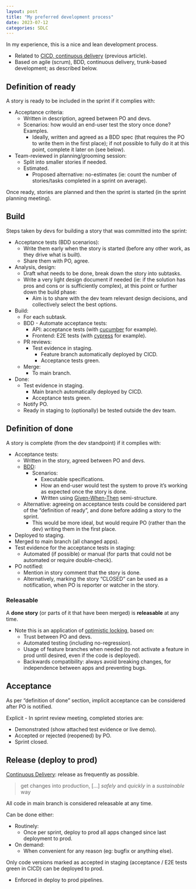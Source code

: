 ```yaml
---
layout: post
title: "My preferred development process"
date: 2023-07-12
categories: SDLC
---
```


In my experience, this is a nice and lean development process.

- Related to [CICD, continuous delivery](2023-06-30-cicd.md) (previous article).
- Based on agile (scrum), BDD, continuous delivery, trunk-based development; as described below.

## Definition of ready

A story is ready to be included in the sprint if it complies with:

- Acceptance criteria:
  - Written in description, agreed between PO and devs.
  - Scenarios: how would an end-user test the story once done? Examples.
    - Ideally, written and agreed as a BDD spec (that requires the PO to write them in the first place); if not possible to fully do it at this point, complete it later on (see below).
- Team-reviewed in planning/grooming session:
  - Split into smaller stories if needed.
  - Estimated.
    - Proposed alternative: no-estimates (ie: count the number of stories/tasks completed in a sprint on average).

Once ready, stories are planned and then the sprint is started (in the sprint planning meeting).

## Build

Steps taken by devs for building a story that was committed into the sprint:

- Acceptance tests (BDD scenarios):
  - Write them early when the story is started (before any other work, as they drive what is built).
  - Share them with PO, agree.
- Analysis, design:
  - Draft what needs to be done, break down the story into subtasks.
  - Write a very light design document if needed (ie: if the solution has pros and cons or is sufficiently complex), at this point or further down the build phase:
    - Aim is to share with the dev team relevant design decisions, and collectively select the best options.
- Build:
  - For each subtask.
  - BDD - Automate acceptance tests:
    - API: acceptance tests (with [cucumber](https://cucumber.io/ "https://cucumber.io/") for example).
    - Frontend: E2E tests (with [cypress](https://www.cypress.io/ "https://www.cypress.io/") for example).
  - PR reviews:
    - Test evidence in staging.
      - Feature branch automatically deployed by CICD.
      - Acceptance tests green.
  - Merge:
    - To main branch.
- Done:
  - Test evidence in staging.
    - Main branch automatically deployed by CICD.
    - Acceptance tests green.
  - Notify PO.
  - Ready in staging to (optionally) be tested outside the dev team.

## Definition of done

A story is complete (from the dev standpoint) if it complies with:

- Acceptance tests:
  - Written in the story, agreed between PO and devs.
  - [BDD](https://en.wikipedia.org/wiki/Behavior-driven_development):
    - Scenarios:
      - Executable specifications.
      - How an end-user would test the system to prove it’s working as expected once the story is done.
      - Written using [Given-When-Then](https://en.wikipedia.org/wiki/Given-When-Then) semi-structure.
  - Alternative: agreeing on acceptance tests could be considered part of the “definition of ready”, and done before adding a story to the sprint.
    - This would be more ideal, but would require PO (rather than the dev) writing them in the first place.
- Deployed to staging.
- Merged to main branch (all changed apps).
- Test evidence for the acceptance tests in staging:
  - Automated (if possible) or manual (for parts that could not be automated or require double-check).
- PO notified:
  - Mention in story comment that the story is done.
  - Alternatively, marking the story “CLOSED” can be used as a notification, when PO is reporter or watcher in the story.

### Releasable

A **done story** (or parts of it that have been merged) is **releasable** at any time.

- Note this is an application of [optimistic locking](https://en.wikipedia.org/wiki/Optimistic_concurrency_control), based on:
  - Trust between PO and devs.
  - Automated testing (including no-regression).
  - Usage of feature branches when needed (to not activate a feature in prod until desired, even if the code is deployed).
  - Backwards compatibility: always avoid breaking changes, for independence between apps and preventing bugs.

## Acceptance

As per “definition of done” section, implicit acceptance can be considered after PO is notified.

Explicit - In sprint review meeting, completed stories are:

- Demonstrated (show attached test evidence or live demo).
- Accepted or rejected (reopened) by PO.
- Sprint closed.

## Release (deploy to prod)

[Continuous Delivery](https://continuousdelivery.com/): release as frequently as possible.

> get changes into production, \[…\] _safely_ and _quickly_ in a _sustainable_ way

All code in main branch is considered releasable at any time.

Can be done either:

- Routinely:
  - Once per sprint, deploy to prod all apps changed since last deployment to prod.
- On demand:
  - When convenient for any reason (eg: bugfix or anything else).

Only code versions marked as accepted in staging (acceptance / E2E tests green in CICD) can be deployed to prod.

- Enforced in deploy to prod pipelines.
